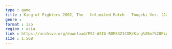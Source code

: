```yaml
---
type : game
title : King of Fighters 2002, The - Unlimited Match - Tougeki Ver. (Japan)
genre : 
format : iso
region : asia
link : https://archive.org/download/PS2-ASIA-ROMS321COM/King%20of%20Fighters%202002%2C%20The%20-%20Unlimited%20Match%20-%20Tougeki%20Ver.%20%28Japan%29.7z
size : 1.5GB
---
```

